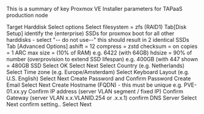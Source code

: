 This is a summary of key Proxmox VE Installer parameters for TAPaaS production node

Target Harddisk
    Select options
        Select filesystem = zfs (RAID1)
            Tab[Disk Setup]
                identify the (enterprise) SSDs for proxmox boot
                for all other harddisks - select "-- do not use--"
                this should result in 2 identical SSDs 
            Tab [Advanced Options]
                ashift = 12
                compress = zstd
                checksum = on
                copies = 1
                ARC max size = (10% of RAM) e.g. 6422 (with 64GB)
                hdsize = 90% of number (overprovision to extend SSD lifespan) e.g. 400GB (with 447 shown = 480GB SSD
            Select OK
        Select Next
            Select Country (e.g. Netherlands)
            Select Time zone (e.g. Europe/Amsterdam)
            Select Keyboard Layout (e.g. U.S. English)
        Select Next
            Create Password and Confirm Password
            Create Email
        Select Next
            Create Hostname (FQDN) - this must be unique e.g. PVE-01.xx.yy
            Confirm IP address (server VLAN segment / fixed IP)
            Confirm Gateway (server VLAN x.x.VLANID.254 or .x.x.1)
            confirm DNS Server
        Select Next
            confirm setting..
        Select Next